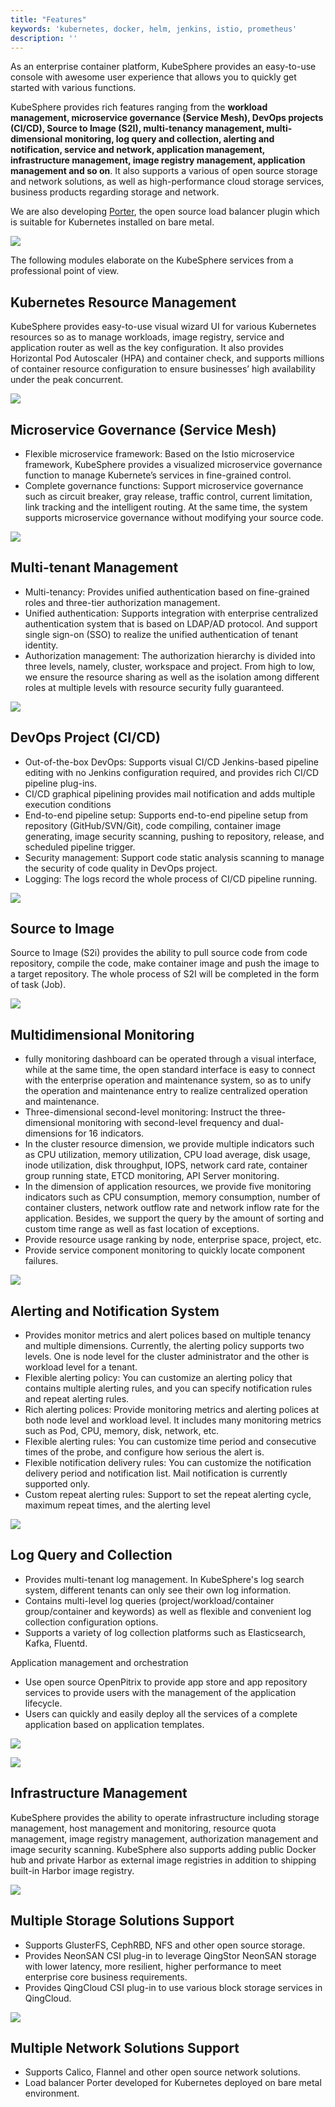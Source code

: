 ```yaml
---
title: "Features"
keywords: 'kubernetes, docker, helm, jenkins, istio, prometheus'
description: ''
---
```


As an enterprise container platform, KubeSphere provides an easy-to-use console with awesome user experience that allows you to quickly get started with various functions.

KubeSphere provides rich features ranging from the **workload management, microservice governance (Service Mesh), DevOps projects (CI/CD), Source to Image (S2I), multi-tenancy management, multi-dimensional monitoring, log query and collection, alerting and notification, service and network, application management, infrastructure management, image registry management, application management and so on**. It also supports a various of open source storage and network solutions, as well as high-performance cloud storage services, business products regarding storage and network.

We are also developing [Porter](https://github.com/kubesphere/porter), the open source load balancer plugin which is suitable for Kubernetes installed on bare metal. 

![](https://pek3b.qingstor.com/kubesphere-docs/png/20191017145758.png)

The following modules elaborate on the KubeSphere services from a professional point of view.

## Kubernetes Resource Management

KubeSphere provides easy-to-use visual wizard UI for various Kubernetes resources so as to manage workloads, image registry, service and application router as well as the key configuration. It also provides Horizontal Pod Autoscaler (HPA) and container check, and supports millions of container resource configuration to ensure businesses’ high availability under the peak concurrent.

![](https://pek3b.qingstor.com/kubesphere-docs/png/20191017150242.png)

## Microservice Governance (Service Mesh)

- Flexible microservice framework: Based on the Istio microservice framework, KubeSphere provides a visualized microservice governance function to manage Kubernete’s services in fine-grained control.
- Complete governance functions: Support microservice governance such as circuit breaker, gray release, traffic control, current limitation, link tracking and the intelligent routing. At the same time, the system supports microservice governance without modifying your source code.

![](https://pek3b.qingstor.com/kubesphere-docs/png/20190713002111.png)


## Multi-tenant Management

- Multi-tenancy: Provides unified authentication based on fine-grained roles and three-tier authorization management.
- Unified authentication: Supports integration with enterprise centralized authentication system that is based on LDAP/AD protocol. And support single sign-on (SSO) to realize the unified authentication of tenant identity.
- Authorization management: The authorization hierarchy is divided into three levels, namely, cluster, workspace and project. From high to low, we ensure the resource sharing as well as the isolation among different roles at multiple levels with resource security fully guaranteed.

![](https://pek3b.qingstor.com/kubesphere-docs/png/20191017150642.png)

## DevOps Project (CI/CD)

- Out-of-the-box DevOps: Supports visual CI/CD Jenkins-based pipeline editing with no Jenkins configuration required, and provides rich CI/CD pipeline plug-ins.
- CI/CD graphical pipelining provides mail notification and adds multiple execution conditions
- End-to-end pipeline setup: Supports end-to-end pipeline setup from repository (GitHub/SVN/Git), code compiling, container image generating, image security scanning, pushing to repository, release, and scheduled pipeline trigger.
- Security management: Support code static analysis scanning to manage the security of code quality in DevOps project.
- Logging: The logs record the whole process of CI/CD pipeline running.

![](https://pek3b.qingstor.com/kubesphere-docs/png/20191017153203.png)

## Source to Image

 Source to Image (S2i) provides the ability to pull source code from code repository, compile the code, make container image and push the image to a target repository. The whole process of S2I will be completed in the form of task (Job).

![](https://pek3b.qingstor.com/kubesphere-docs/png/20191017152542.png)

## Multidimensional Monitoring

- fully monitoring dashboard can be operated through a visual interface, while at the same time, the open standard interface is easy to connect with the enterprise operation and maintenance system, so as to unify the operation and maintenance entry to realize centralized operation and maintenance.
- Three-dimensional second-level monitoring: Instruct the three-dimensional monitoring with second-level frequency and dual-dimensions for 16 indicators.
- In the cluster resource dimension, we provide multiple indicators such as CPU utilization, memory utilization, CPU load average, disk usage, inode utilization, disk throughput, IOPS, network card rate, container group running state, ETCD monitoring, API Server monitoring.
- In the dimension of application resources, we provide five monitoring indicators such as CPU consumption, memory consumption, number of container clusters, network outflow rate and network inflow rate for the application. Besides, we support the query by the amount of sorting and custom time range as well as fast location of exceptions.
- Provide resource usage ranking by node, enterprise space, project, etc.
- Provide service component monitoring to quickly locate component failures.

![](https://pek3b.qingstor.com/kubesphere-docs/png/20191017150930.png)

## Alerting and Notification System

- Provides monitor metrics and alert polices based on multiple tenancy and multiple dimensions. Currently, the alerting policy supports two levels. One is node level for the cluster administrator and the other is workload level for a tenant.
- Flexible alerting policy: You can customize an alerting policy that contains multiple alerting rules, and you can specify notification rules and repeat alerting rules.
- Rich alerting polices: Provide monitoring metrics and alerting polices at both node level and workload level. It includes many monitoring metrics such as Pod, CPU, memory, disk, network, etc.
- Flexible alerting rules: You can customize time period and consecutive times of the probe, and configure how serious the alert is.
- Flexible notification delivery rules: You can customize the notification delivery period and notification list. Mail notification is currently supported only.
- Custom repeat alerting rules: Support to set the repeat alerting cycle, maximum repeat times, and the alerting level

![](https://pek3b.qingstor.com/kubesphere-docs/png/20191017151933.png)

## Log Query and Collection

- Provides multi-tenant log management. In KubeSphere's log search system, different tenants can only see their own log information.
- Contains multi-level log queries (project/workload/container group/container and keywords) as well as flexible and convenient log collection configuration options.
- Supports a variety of log collection platforms such as Elasticsearch, Kafka, Fluentd.

Application management and orchestration
- Use open source OpenPitrix to provide app store and app repository services to provide users with the management of the application lifecycle.
- Users can quickly and easily deploy all the services of a complete application based on application templates.

![](https://pek3b.qingstor.com/kubesphere-docs/png/20191017151418.png)

![](https://pek3b.qingstor.com/kubesphere-docs/png/20191017152007.png)

## Infrastructure Management

KubeSphere provides the ability to operate infrastructure including storage management, host management and monitoring, resource quota management, image registry management, authorization management and image security scanning. KubeSphere also supports adding public Docker hub and private Harbor as external image registries in addition to shipping built-in Harbor image registry.

![](https://pek3b.qingstor.com/kubesphere-docs/png/20191017151554.png)

## Multiple Storage Solutions Support

- Supports GlusterFS, CephRBD, NFS and other open source storage.
- Provides NeonSAN CSI plug-in to leverage QingStor NeonSAN storage with lower latency, more resilient, higher performance to meet enterprise core business requirements.
- Provides QingCloud CSI plug-in to use various block storage services in QingCloud.

![](https://pek3b.qingstor.com/kubesphere-docs/png/20191017151706.png)

## Multiple Network Solutions Support

- Supports Calico, Flannel and other open source network solutions.
- Load balancer Porter developed for Kubernetes deployed on bare metal environment.
